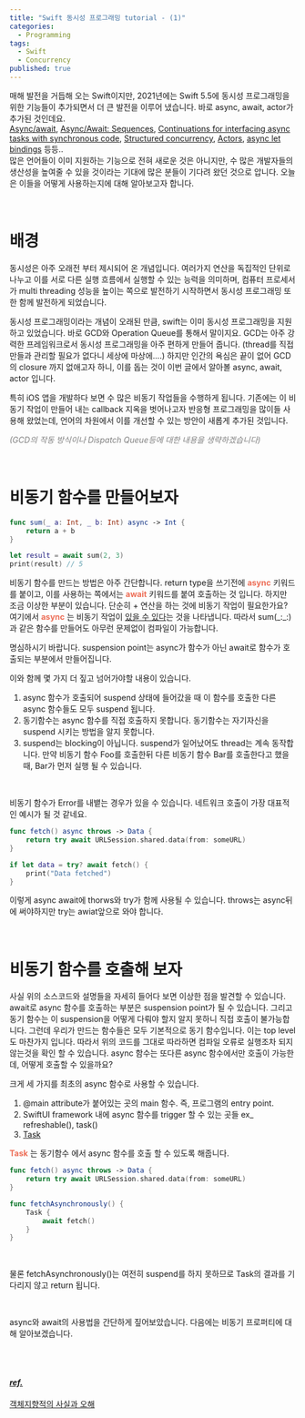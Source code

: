 ```yaml
---
title: "Swift 동시성 프로그래밍 tutorial - (1)"
categories:
  - Programming
tags:
  - Swift
  - Concurrency
published: true
---
```


매해 발전을 거듭해 오는 Swift이지만, 2021년에는 Swift 5.5에 동시성 프로그래밍을 위한 기능들이 추가되면서 더 큰 발전을 이루어 냈습니다. 바로 async, await, actor가 추가된 것인데요.  
[Async/await](https://github.com/apple/swift-evolution/blob/main/proposals/0296-async-await.md), [Async/Await: Sequences](https://github.com/apple/swift-evolution/blob/main/proposals/0298-asyncsequence.md), [Continuations for interfacing async tasks with synchronous code](https://github.com/apple/swift-evolution/blob/main/proposals/0300-continuation.md), [Structured concurrency](https://github.com/apple/swift-evolution/blob/main/proposals/0304-structured-concurrency.md), [Actors](https://github.com/apple/swift-evolution/blob/main/proposals/0306-actors.md), [async let bindings](https://github.com/apple/swift-evolution/blob/main/proposals/0317-async-let.md) 등등..  
많은 언어들이 이미 지원하는 기능으로 전혀 새로운 것은 아니지만, 수 많은 개발자들의 생산성을 높여줄 수 있을 것이라는 기대에 많은 분들이 기다려 왔던 것으로 압니다. 오늘은 이들을 어떻게 사용하는지에 대해 알아보고자 합니다.

<br/>

# 배경
동시성은 아주 오래전 부터 제시되어 온 개념입니다. 여러가지 연산을 독집적인 단위로 나누고 이를 서로 다른 실행 흐름에서 실행할 수 있는 능력을 의미하며, 컴퓨터 프로세서가 multi threading 성능을 높이는 쪽으로 발전하기 시작하면서 동시성 프로그래밍 또한 함께 발전하게 되었습니다.

동시성 프로그래밍이라는 개념이 오래된 만큼, swift는 이미 동시성 프로그래밍을 지원하고 있었습니다. 바로 GCD와 Operation Queue를 통해서 말이지요. GCD는 아주 강력한 프레임워크로서 동시성 프로그래밍을 아주 편하게 만들어 줍니다. (thread를 직접 만들과 관리할 필요가 없다니 세상에 마상에....) 하지만 인간의 욕심은 끝이 없어 GCD의 closure 까지 없애고자 하니, 이를 돕는 것이 이번 글에서 알아볼 async, await, actor 입니다.

특히 iOS 앱을 개발하다 보면 수 많은 비동기 작업들을 수행하게 됩니다. 기존에는 이 비동기 작업이 만들어 내는 callback 지옥을 벗어나고자 반응형 프로그래밍을 많이들 사용해 왔었는데, 언어의 차원에서 이를 개선할 수 있는 방안이 새롭게 추가된 것입니다.

*<font color='gray'>(GCD의 작동 방식이나 Dispatch Queue등에 대한 내용을 생략하겠습니다)</font>*

<br/>

# 비동기 함수를 만들어보자

``` swift
func sum(_ a: Int, _ b: Int) async -> Int {
    return a + b
}

let result = await sum(2, 3)
print(result) // 5
```

비동기 함수를 만드는 방법은 아주 간단합니다. return type을 쓰기전에 **<font color='#ED6E57'>async</font>** 키워드를 붙이고, 이를 사용하는 쪽에서는 **<font color='#ED6E57'>await</font>** 키워드를 붙여 호출하는 것 입니다. 하지만 조금 이상한 부분이 있습니다. 단순히 + 연산을 하는 것에 비동기 작업이 필요한가요? 여기에서 **<font color='#ED6E57'>async</font>** 는 비동기 작업이 <u>있을 수 있다</u>는 것을 나타냅니다. 따라서 sum(\_:\_:)과 같은 함수를 만들어도 아무런 문제없이 컴파일이 가능합니다.

명심하시기 바랍니다. suspension point는 async가 함수가 아닌 await로 함수가 호출되는 부분에서 만들어집니다.

이와 함께 몇 가지 더 짚고 넘어가야할 내용이 있습니다.  
1. async 함수가 호출되어 suspend 상태에 들어갔을 때 이 함수를 호출한 다른 async 함수들도 모두 suspend 됩니다.
2. 동기함수는 async 함수를 직접 호출하지 못합니다. 동기함수는 자기자신을 suspend 시키는 방법을 알지 못합니다.
3. suspend는 blocking이 아닙니다. suspend가 일어났어도 thread는 계속 동작합니다. 만약 비동기 함수 Foo를 호출한뒤 다른 비동기 함수 Bar를 호출한다고 했을 때, Bar가 먼저 실행 될 수 있습니다.

<br/>

비동기 함수가 Error를 내뱉는 경우가 있을 수 있습니다. 네트워크 호출이 가장 대표적인 예시가 될 것 같네요.

``` swift
func fetch() async throws -> Data {
    return try await URLSession.shared.data(from: someURL)
}

if let data = try? await fetch() {
    print("Data fetched")
}
```

이렇게 async await에 thorws와 try가 함께 사용될 수 있습니다. throws는 async뒤에 써야하지만 try는 awiat앞으로 와야 합니다.

<br/>

# 비동기 함수를 호출해 보자

사실 위의 소스코드와 설명들을 자세히 들어다 보면 이상한 점을 발견할 수 있습니다. await로 async 함수를 호출하는 부분은 suspension point가 될 수 있습니다. 그리고 동기 함수는 이 suspension을 어떻게 다뤄야 할지 알지 못하니 직접 호출이 불가능합니다. 그런데 우리가 만드는 함수들은 모두 기본적으로 동기 함수입니다. 이는 top level도 마찬가지 입니다. 따라서 위의 코드를 그대로 따라하면 컴파일 오류로 실행조차 되지 않는것을 확인 할 수 있습니다. async 함수는 또다른 async 함수에서만 호출이 가능한데, 어떻게 호출할 수 있을까요?

크게 세 가지를 최초의 async 함수로 사용할 수 있습니다.
1. @main attribute가 붙어있는 곳의 main 함수. 즉, 프로그램의 entry point.
2. SwiftUI framework 내에 async 함수를 trigger 할 수 있는 곳들 ex_ refreshable(), task()
3. [Task](https://developer.apple.com/documentation/swift/task)


**<font color='#ED6E57'>Task</font>** 는 동기함수 에서 async 함수를 호출 할 수 있도록 해줍니다.

``` swift
func fetch() async throws -> Data {
    return try await URLSession.shared.data(from: someURL)
}

func fetchAsynchronously() {
    Task {
        await fetch()
    }
}
```
<br/>

물론 fetchAsynchronously()는 여전히 suspend를 하지 못하므로 Task의 결과를 기다리지 않고 return 됩니다.


<br/>

async와 await의 사용법을 간단하게 짚어보았습니다. 다음에는 비동기 프로퍼티에 대해 알아보겠습니다.


<br/><br/>

#### *<u>ref.</u>*
[객체지향적의 사실과 오해](https://wikibook.co.kr/object-orientation-ebook/)